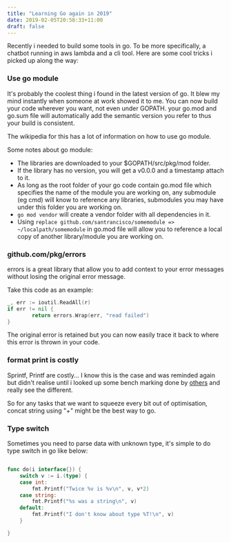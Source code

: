 ```yaml
---
title: "Learning Go again in 2019"
date: 2019-02-05T20:58:33+11:00
draft: false
---
```


Recently i needed to build some tools in go. To be more specifically, a chatbot running in aws lambda and a cli tool. Here are some cool tricks i picked up along the way:

### Use go module

It's probably the coolest thing i found in the latest version of go. It blew my mind instantly when someone at work showed it to me. You can now build your code wherever you want, not even under GOPATH. your go.mod and go.sum file will automatically add the semantic version you refer to thus your build is consistent. 

The wikipedia for this has a lot of information on how to use go module.

Some notes about go module:

  - The libraries are downloaded to your $GOPATH/src/pkg/mod folder. 
  - If the library has no version, you will get a v0.0.0 and a timestamp attach to it.
  - As long as the root folder of your go code contain go.mod file which specifies the name of the module you are working on, any submodule (eg cmd) will know to reference any libraries, submodules you may have under this folder you are working on.
  - `go mod vendor` will create a vendor folder with all dependencies in it.
  - Using `replace github.com/santrancisco/somemodule => ~/localpath/somemodule` in go.mod file will allow you to reference a local copy of another library/module you are working on.

### github.com/pkg/errors

errors is a great library that allow you to add context to your error messages without losing the original error message.

Take this code as an example:

```go
_, err := ioutil.ReadAll(r)
if err != nil {
        return errors.Wrap(err, "read failed")
}
```

The original error is retained but you can now easily trace it back to where this error is thrown in your code.


### format print is costly

Sprintf, Printf are costly... I know this is the case and was reminded again but didn't realise until i looked up some bench marking done by [others](https://gist.github.com/dtjm/c6ebc86abe7515c988ec) and really see the different.

So for any tasks that we want to squeeze every bit out of optimisation, concat string using "+" might be the best way to go.

### Type switch

Sometimes you need to parse data with unknown type, it's simple to do type switch in go like below:

```go

func do(i interface{}) {
	switch v := i.(type) {
	case int:
		fmt.Printf("Twice %v is %v\n", v, v*2)
	case string:
		fmt.Printf("%s was a string\n", v)
	default:
		fmt.Printf("I don't know about type %T!\n", v)
	}

}

```